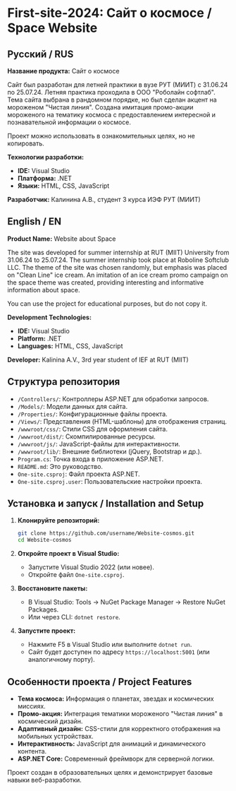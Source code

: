<artifact artifact_id="442d081f-efca-4fe0-beeb-9b57310049da" artifact_version_id="8f2a4c3d-5e7f-4b1a-9c8e-2d6b7c8d9e0f" title="README.md" contentType="text/markdown">

# First-site-2024: Сайт о космосе / Space Website

## Русский / RUS

**Название продукта:** Сайт о космосе

Сайт был разработан для летней практики в вузе РУТ (МИИТ) с 31.06.24 по 25.07.24. Летняя практика проходила в ООО "Роболайн софтлаб". Тема сайта выбрана в рандомном порядке, но был сделан акцент на мороженом "Чистая линия". Создана имитация промо-акции мороженого на тематику космоса с предоставлением интересной и познавательной информации о космосе.

Проект можно использовать в ознакомительных целях, но не копировать.

**Технологии разработки:**
- **IDE:** Visual Studio
- **Платформа:** .NET
- **Языки:** HTML, CSS, JavaScript

**Разработчик:** Калинина А.В., студент 3 курса ИЭФ РУТ (МИИТ)

## English / EN

**Product Name:** Website about Space

The site was developed for summer internship at RUT (MIIT) University from 31.06.24 to 25.07.24. The summer internship took place at Roboline Softclub LLC. The theme of the site was chosen randomly, but emphasis was placed on "Clean Line" ice cream. An imitation of an ice cream promo campaign on the space theme was created, providing interesting and informative information about space.

You can use the project for educational purposes, but do not copy it.

**Development Technologies:**
- **IDE:** Visual Studio
- **Platform:** .NET
- **Languages:** HTML, CSS, JavaScript

**Developer:** Kalinina A.V., 3rd year student of IEF at RUT (MIIT)

## Структура репозитория
- `/Controllers/`: Контроллеры ASP.NET для обработки запросов.
- `/Models/`: Модели данных для сайта.
- `/Properties/`: Конфигурационные файлы проекта.
- `/Views/`: Представления (HTML-шаблоны) для отображения страниц.
- `/wwwroot/css/`: Стили CSS для оформления сайта.
- `/wwwroot/dist/`: Скомпилированные ресурсы.
- `/wwwroot/js/`: JavaScript-файлы для интерактивности.
- `/wwwroot/lib/`: Внешние библиотеки (jQuery, Bootstrap и др.).
- `Program.cs`: Точка входа в приложение ASP.NET.
- `README.md`: Это руководство.
- `One-site.csproj`: Файл проекта ASP.NET.
- `One-site.csproj.user`: Пользовательские настройки проекта.

## Установка и запуск / Installation and Setup
1. **Клонируйте репозиторий:**
   ```bash
   git clone https://github.com/username/Website-cosmos.git
   cd Website-cosmos
   ```

2. **Откройте проект в Visual Studio:**
   - Запустите Visual Studio 2022 (или новее).
   - Откройте файл `One-site.csproj`.

3. **Восстановите пакеты:**
   - В Visual Studio: Tools → NuGet Package Manager → Restore NuGet Packages.
   - Или через CLI: `dotnet restore`.

4. **Запустите проект:**
   - Нажмите F5 в Visual Studio или выполните `dotnet run`.
   - Сайт будет доступен по адресу `https://localhost:5001` (или аналогичному порту).

## Особенности проекта / Project Features
- **Тема космоса:** Информация о планетах, звездах и космических миссиях.
- **Промо-акция:** Интеграция тематики мороженого "Чистая линия" в космический дизайн.
- **Адаптивный дизайн:** CSS-стили для корректного отображения на мобильных устройствах.
- **Интерактивность:** JavaScript для анимаций и динамического контента.
- **ASP.NET Core:** Современный фреймворк для серверной логики.

Проект создан в образовательных целях и демонстрирует базовые навыки веб-разработки.
